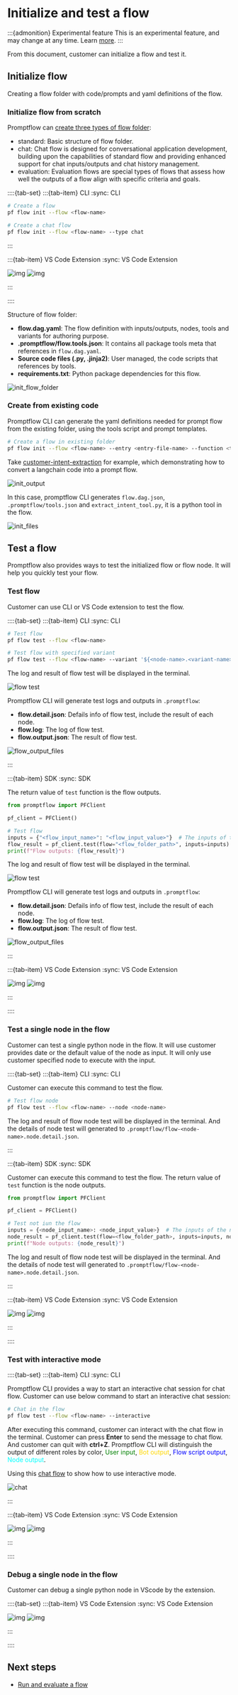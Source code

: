 # Initialize and test a flow

:::{admonition} Experimental feature
This is an experimental feature, and may change at any time. Learn [more](https://aka.ms/azuremlexperimental).
:::

From this document, customer can initialize a flow and test it.

## Initialize flow

Creating a flow folder with code/prompts and yaml definitions of the flow.

### Initialize flow from scratch

Promptflow can [create three types of flow folder](https://promptflow.azurewebsites.net/concepts/concept-flows.html#flow-types):
- standard: Basic structure of flow folder.
- chat: Chat flow is designed for conversational application development, building upon the capabilities of standard flow and providing enhanced support for chat inputs/outputs and chat history management.
- evaluation: Evaluation flows are special types of flows that assess how well the outputs of a flow align with specific criteria and goals.

::::{tab-set}
:::{tab-item} CLI
:sync: CLI

```bash
# Create a flow
pf flow init --flow <flow-name>

# Create a chat flow
pf flow init --flow <flow-name> --type chat
```
:::

:::{tab-item} VS Code Extension
:sync: VS Code Extension

![img](../media/how-to-guides/init-and-test-a-flow/vscode_new_flow_1.png)
![img](../media/how-to-guides/init-and-test-a-flow/vscode_new_flow_2.png)

:::

::::


Structure of flow folder:
- **flow.dag.yaml**: The flow definition with inputs/outputs, nodes, tools and variants for authoring purpose.
- **.promptflow/flow.tools.json**: It contains all package tools meta that references in `flow.dag.yaml`.
- **Source code files (.py, .jinja2)**: User managed, the code scripts that references by tools.
- **requirements.txt**: Python package dependencies for this flow.

![init_flow_folder](../media/how-to-guides/init-and-test-a-flow/flow_folder.png)


### Create from existing code

Promptflow CLI can generate the yaml definitions needed for prompt flow from the existing folder, using the tools script and prompt templates.

```bash
# Create a flow in existing folder
pf flow init --flow <flow-name> --entry <entry-file-name> --function <tool-function-name> --prompt-template <prompt-tempate>
```

Take [customer-intent-extraction](https://github.com/microsoft/promptflow/tree/main/examples/flows/standard/customer-intent-extraction) for example, which demonstrating how to convert a langchain code into a prompt flow.

![init_output](../media/how-to-guides/init-and-test-a-flow/flow_init_output.png)

In this case, promptflow CLI generates `flow.dag.json`, `.promptflow/tools.json`  and `extract_intent_tool.py`, it is a python tool in the flow.

![init_files](../media/how-to-guides/init-and-test-a-flow/flow_init_files.png)
## Test a flow

Promptflow also provides ways to test the initialized flow or flow node. It will help you quickly test your flow.


### Test flow

Customer can use CLI or VS Code extension to test the flow.

::::{tab-set}
:::{tab-item} CLI
:sync: CLI

```bash
# Test flow
pf flow test --flow <flow-name>

# Test flow with specified variant
pf flow test --flow <flow-name> --variant '${<node-name>.<variant-name>}'
```

The log and result of flow test will be displayed in the terminal.

![flow test](../media/how-to-guides/init-and-test-a-flow/flow_test.png)

Promptflow CLI will generate test logs and outputs in `.promptflow`:
- **flow.detail.json**: Defails info of flow test, include the result of each node.
- **flow.log**: The log of flow test.
- **flow.output.json**: The result of flow test.

![flow_output_files](../media/how-to-guides/init-and-test-a-flow/flow_output_files.png)

:::

:::{tab-item} SDK
:sync: SDK

The return value of `test` function is the flow outputs.

```python
from promptflow import PFClient

pf_client = PFClient()

# Test flow
inputs = {"<flow_input_name>": "<flow_input_value>"}  # The inputs of the flow.
flow_result = pf_client.test(flow="<flow_folder_path>", inputs=inputs)
print(f"Flow outputs: {flow_result}")
```

The log and result of flow test will be displayed in the terminal.

![flow test](../media/how-to-guides/init-and-test-a-flow/flow_test.png)

Promptflow CLI will generate test logs and outputs in `.promptflow`:
- **flow.detail.json**: Defails info of flow test, include the result of each node.
- **flow.log**: The log of flow test.
- **flow.output.json**: The result of flow test.

![flow_output_files](../media/how-to-guides/init-and-test-a-flow/flow_output_files.png)

:::

:::{tab-item} VS Code Extension
:sync: VS Code Extension

![img](../media/how-to-guides/vscode_test_flow_yaml.png)
![img](../media/how-to-guides/vscode_test_flow_visual.png)

:::

::::



### Test a single node in the flow

Customer can test a single python node in the flow. It will use customer provides date or the default value of the node as input. It will only use customer specified node to execute with the input.

::::{tab-set}
:::{tab-item} CLI
:sync: CLI

Customer can execute this command to test the flow.

```bash
# Test flow node
pf flow test --flow <flow-name> --node <node-name>
```

The log and result of flow node test will be displayed in the terminal. And the details of node test will generated to `.promptflow/flow-<node-name>.node.detail.json`.

:::

:::{tab-item} SDK
:sync: SDK

Customer can execute this command to test the flow. The return value of `test` function is the node outputs.

```python
from promptflow import PFClient

pf_client = PFClient()

# Test not iun the flow
inputs = {<node_input_name>: <node_input_value>}  # The inputs of the node.
node_result = pf_client.test(flow=<flow_folder_path>, inputs=inputs, node=<node_name>)
print(f"Node outputs: {node_result}")
```

The log and result of flow node test will be displayed in the terminal. And the details of node test will generated to `.promptflow/flow-<node-name>.node.detail.json`.

:::

:::{tab-item} VS Code Extension
:sync: VS Code Extension

![img](../media/how-to-guides/vscode_single_node_test.png)
![img](../media/how-to-guides/vscode_single_node_test_visual.png)

:::

::::

### Test with interactive mode


::::{tab-set}
:::{tab-item} CLI
:sync: CLI

Promptflow CLI provides a way to start an interactive chat session for chat flow. Customer can use below command to start an interactive chat session:

```bash
# Chat in the flow
pf flow test --flow <flow-name> --interactive
```

After executing this command, customer can interact with the chat flow in the terminal. Customer can press **Enter** to send the message to chat flow. And customer can quit with **ctrl+Z**.
Promptflow CLI will distinguish the output of different roles by color, <span style="color:Green">User input</span>, <span style="color:Gold">Bot output</span>, <span style="color:Blue">Flow script output</span>, <span style="color:Cyan">Node output</span>.

Using this [chat flow](https://github.com/microsoft/promptflow/tree/main/examples/flows/chat/basic-chat) to show how to use interactive mode.

![chat](../media/how-to-guides/init-and-test-a-flow/chat.png)

:::

:::{tab-item} VS Code Extension
:sync: VS Code Extension

![img](../media/how-to-guides/vscode_interactive_chat.png)
![img](../media/how-to-guides/vscode_interactive_chat_1.png)

:::

::::

### Debug a single node in the flow

Customer can debug a single python node in VScode by the extension.

::::{tab-set}
:::{tab-item} VS Code Extension
:sync: VS Code Extension

![img](../media/how-to-guides/vscode_single_node_debug_yaml.png)
![img](../media/how-to-guides/vscode_single_node_debug_visual.png)

:::

::::


## Next steps

- [Run and evaluate a flow](./run-and-evaluate-a-flow.md)